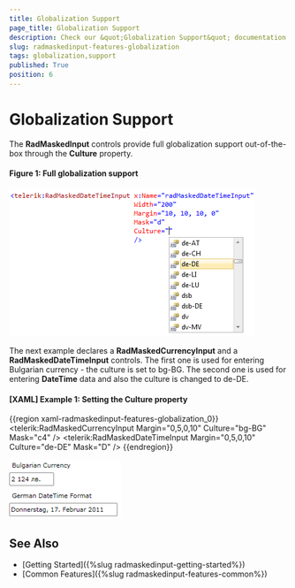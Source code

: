 ```yaml
---
title: Globalization Support
page_title: Globalization Support
description: Check our &quot;Globalization Support&quot; documentation article for the RadMaskedInput {{ site.framework_name }} control.
slug: radmaskedinput-features-globalization
tags: globalization,support
published: True
position: 6
---
```


# Globalization Support

The __RadMaskedInput__ controls provide full globalization support out-of-the-box through the __Culture__ property.

#### __Figure 1: Full globalization support__ 
![WPF RadMaskedInput Full globalization support](images/radmaskedinput_features_globalization_overview.png)

The next example declares a __RadMaskedCurrencyInput__ and a __RadMaskedDateTimeInput__ controls. The first one is used for entering Bulgarian currency - the culture is set to bg-BG. The second one is used for entering __DateTime__ data and also the culture is changed to de-DE.

#### __[XAML] Example 1: Setting the Culture property__
{{region xaml-radmaskedinput-features-globalization_0}}
	<Grid x:Name="LayoutRoot" Background="White">
	    <StackPanel>
	        <TextBlock Margin="5 0" Text="Bulgarian Currency" />
	        <telerik:RadMaskedCurrencyInput Margin="0,5,0,10" 
	                                        Culture="bg-BG"
	                                        Mask="c4" />
	        <TextBlock Margin="5 0" Text="German DateTime Format" />
	        <telerik:RadMaskedDateTimeInput Margin="0,5,0,10" 
	                                        Culture="de-DE"
	                                        Mask="D" />
	    </StackPanel>
	</Grid>
{{endregion}}

![](images/radmaskedinput_features_globalization.png)

## See Also
 * [Getting Started]({%slug radmaskedinput-getting-started%})
 * [Common Features]({%slug radmaskedinput-features-common%})